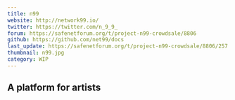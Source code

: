 ```yaml
---
title: n99
website: http://network99.io/
twitter: https://twitter.com/n_9_9_
forum: https://safenetforum.org/t/project-n99-crowdsale/8806
github: https://github.com/net99/docs
last_update: https://safenetforum.org/t/project-n99-crowdsale/8806/257
thumbnail: n99.jpg
category: WIP
---
```


## A platform for artists
